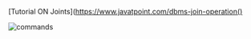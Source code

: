 [Tutorial ON Joints](https://www.javatpoint.com/dbms-join-operation()




![commands](https://static.javatpoint.com/dbms/images/dbms-join-operation.png)